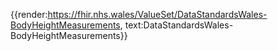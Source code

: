 <div class="warning"><span class="ImplementWarn"></span></div>

{{render:https://fhir.nhs.wales/ValueSet/DataStandardsWales-BodyHeightMeasurements, text:DataStandardsWales-BodyHeightMeasurements}}